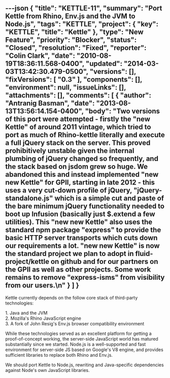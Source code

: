 ---json
{
  "title": "KETTLE-11",
  "summary": "Port Kettle from Rhino, Env.js and the JVM to Node.js",
  "tags": "KETTLE",
  "project": {
    "key": "KETTLE",
    "title": "Kettle"
  },
  "type": "New Feature",
  "priority": "Blocker",
  "status": "Closed",
  "resolution": "Fixed",
  "reporter": "Colin Clark",
  "date": "2010-08-19T18:36:11.568-0400",
  "updated": "2014-03-03T13:42:30.479-0500",
  "versions": [],
  "fixVersions": [
    "0.3"
  ],
  "components": [],
  "environment": null,
  "issueLinks": [],
  "attachments": [],
  "comments": [
    {
      "author": "Antranig Basman",
      "date": "2013-08-13T13:56:14.154-0400",
      "body": "Two versions of this port were attempted - firstly the \"new Kettle\" of around 2011 vintage, which tried to port as much of Rhino-kettle literally and execute a full jQuery stack on the server. This proved prohibitively unstable given the internal plumbing of jQuery changed so frequently, and the stack based on jsdom grew so huge. We abandoned this and instead implemented \"new new Kettle\" for GPII, starting in late 2012 - this uses a very cut-down profile of jQuery, \"jQuery-standalone.js\" which is a simple cut and paste of the bare minimum jQuery functionality needed to boot up Infusion (basically just $.extend a few utilities). This \"new new Kettle\" also uses the standard npm package \"express\" to provide the basic HTTP server transports which cuts down our requirements a lot. \"new new Kettle\" is now the standard project we plan to adopt in fluid-project/kettle on github and for our partners on the GPII as well as other projects. Some work remains to remove \"express-isms\" from visibility from our users.\n"
    }
  ]
}
---
Kettle currently depends on the follow core stack of third-party technologies:

1\. Java and the JVM\
2\. Mozilla's Rhino JavaScript engine\
3\. A fork of John Resig's Env.js browser compatibility environment

While these technologies served as an excellent platform for getting a proof-of-concept working, the server-side JavaScript world has matured substantially since we started. Node.js is a well-supported and fast environment for server-side JS based on Google's V8 engine, and provides sufficient libraries to replace both Rhino and Env.js.

We should port Kettle to Node.js, rewriting and Java-specific dependencies against Node's own JavaScript libraries.

        